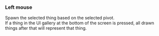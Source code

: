 ### Left mouse
Spawn the selected thing based on the selected pivot.  
If a thing in the UI gallery at the bottom of the screen is pressed, all drawn things after that will represent that thing.
